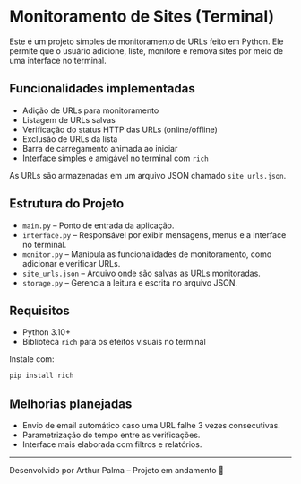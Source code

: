 
# Monitoramento de Sites (Terminal)

Este é um projeto simples de monitoramento de URLs feito em Python. Ele permite que o usuário adicione, liste, monitore e remova sites por meio de uma interface no terminal.

## Funcionalidades implementadas

- Adição de URLs para monitoramento
- Listagem de URLs salvas
- Verificação do status HTTP das URLs (online/offline)
- Exclusão de URLs da lista
- Barra de carregamento animada ao iniciar
- Interface simples e amigável no terminal com `rich`

As URLs são armazenadas em um arquivo JSON chamado `site_urls.json`.

## Estrutura do Projeto

- `main.py` – Ponto de entrada da aplicação.
- `interface.py` – Responsável por exibir mensagens, menus e a interface no terminal.
- `monitor.py` – Manipula as funcionalidades de monitoramento, como adicionar e verificar URLs.
- `site_urls.json` – Arquivo onde são salvas as URLs monitoradas.
- `storage.py` – Gerencia a leitura e escrita no arquivo JSON.

## Requisitos

- Python 3.10+
- Biblioteca `rich` para os efeitos visuais no terminal

Instale com:

```bash
pip install rich
```

## Melhorias planejadas

- Envio de email automático caso uma URL falhe 3 vezes consecutivas.
- Parametrização do tempo entre as verificações.
- Interface mais elaborada com filtros e relatórios.

---

Desenvolvido por Arthur Palma – Projeto em andamento 🚧
